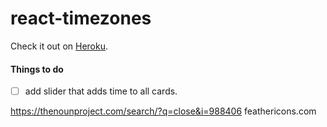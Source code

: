 # react-timezones

Check it out on [Heroku](http://react-timezones.herokuapp.com/).

#### Things to do 

- [ ] add slider that adds time to all cards.

https://thenounproject.com/search/?q=close&i=988406
feathericons.com


